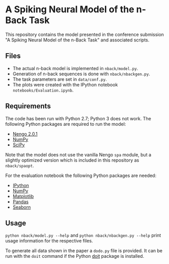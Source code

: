 # A Spiking Neural Model of the n-Back Task

This repository contains the model presented in the conference submission "A
Spiking Neural Model of the n-Back Task" and associated scripts.

## Files

* The actual n-back model is implemented in `nback/model.py`.
* Generation of n-back sequences is done with `nback/nbackgen.py`.
* The task parameters are set in `data/conf.py`.
* The plots were created with the IPython notebook `notebooks/Evaluation.ipynb`.

## Requirements

The code has been run with Python 2.7; Python 3 does not work. The following Python packages are required to run the model:

* [Nengo 2.0.1](https://github.com/nengo/nengo/releases/tag/v2.0.1)
* [NumPy](http://www.numpy.org/)
* [SciPy](http://www.scipy.org/)

Note that the model does not use the vanilla Nengo `spa` module, but a slightly
optimized version which is included in this repository as `nback/spaopt`.

For the evaluation notebook the following Python packages are needed:

* [IPython](http://ipython.org/)
* [NumPy](http://www.numpy.org/)
* [Matplotlib](http://matplotlib.org/)
* [Pandas](http://pandas.pydata.org/)
* [Seaborn](http://stanford.edu/~mwaskom/software/seaborn/)

## Usage

`python nback/model.py --help` and `python nback/nbackgen.py --help` print usage
information for the respective files.

To generate all data shown in the paper a `dodo.py` file is provided. It can be
run with the `doit` command if the Python [doit](http://pydoit.org/) package is
installed.

